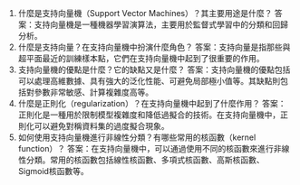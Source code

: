 1. 什麼是支持向量機（Support Vector Machines）？其主要用途是什麼？
答案：支持向量機是一種機器學習演算法，主要用於監督式學習中的分類和回歸分析。
2. 什麼是支持向量？在支持向量機中扮演什麼角色？
答案：支持向量是指那些與超平面最近的訓練樣本點，它們在支持向量機中起到了很重要的作用。
3. 支持向量機的優點是什麼？它的缺點又是什麼？
答案：支持向量機的優點包括可以處理高維數據、具有強大的泛化性能、可避免局部極小值等。其缺點則包括對參數非常敏感、計算複雜度高等。
4. 什麼是正則化（regularization）？在支持向量機中起到了什麼作用？
答案：正則化是一種用於限制模型複雜度和降低過擬合的技術。在支持向量機中，正則化可以避免對稱資料集的過度擬合現象。
5. 如何使用支持向量機進行非線性分類？有哪些常用的核函數（kernel function）？
答案：在支持向量機中，可以通過使用不同的核函數來進行非線性分類。常用的核函數包括線性核函數、多項式核函數、高斯核函數、Sigmoid核函數等。